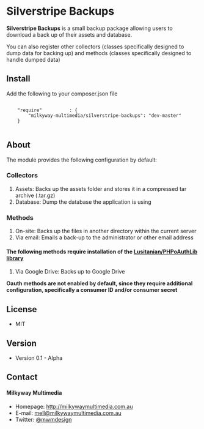 Silverstripe Backups
======
**Silverstripe Backups** is a small backup package allowing users to download a back up of their assets and database.

You can also register other collectors (classes specifically designed to dump data for backing up) and methods (classes specifically designed to handle dumped data)

## Install
Add the following to your composer.json file
```

    "require"          : {
		"milkyway-multimedia/silverstripe-backups": "dev-master"
	}
	
```

## About
The module provides the following configuration by default:

### Collectors
1. Assets: Backs up the assets folder and stores it in a compressed tar archive (.tar.gz)
2. Database: Dump the database the application is using

### Methods
1. On-site: Backs up the files in another directory within the current server
2. Via email: Emails a back-up to the administrator or other email address

#### The following methods require installation of the [Lusitanian/PHPoAuthLib library](https://github.com/Lusitanian/PHPoAuthLib)
1. Via Google Drive: Backs up to Google Drive

**Oauth methods are not enabled by default, since they require additional configuration, specifically a consumer ID and/or consumer secret**

## License 
* MIT

## Version 
* Version 0.1 - Alpha

## Contact
#### Milkyway Multimedia
* Homepage: http://milkywaymultimedia.com.au
* E-mail: mell@milkywaymultimedia.com.au
* Twitter: [@mwmdesign](https://twitter.com/mwmdesign "mwmdesign on twitter")